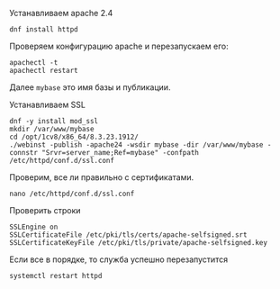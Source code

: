 Устанавливаем apache 2.4
```
dnf install httpd
```

Проверяем конфигурацию apache и перезапускаем его:
```
apachectl -t
apachectl restart
```

Далее `mybase` это имя базы и публикации.

Устанавливаем SSL
```
dnf -y install mod_ssl
mkdir /var/www/mybase
cd /opt/1cv8/x86_64/8.3.23.1912/
./webinst -publish -apache24 -wsdir mybase -dir /var/www/mybase -connstr "Srvr=server_name;Ref=mybase" -confpath /etc/httpd/conf.d/ssl.conf
```

Проверим, все ли правильно с сертификатами.
```
nano /etc/httpd/conf.d/ssl.conf
```
Проверить строки
```
SSLEngine on
SSLCertificateFile /etc/pki/tls/certs/apache-selfsigned.srt
SSLCertificateKeyFile /etc/pki/tls/private/apache-selfsigned.key
```
Если все в порядке, то служба успешно перезапустится
```
systemctl restart httpd
```
